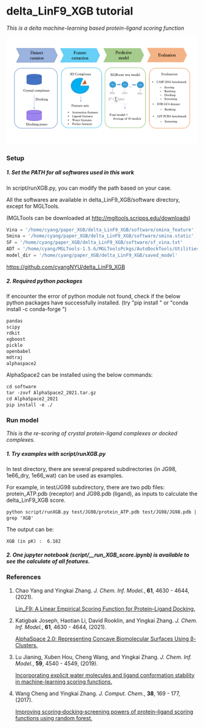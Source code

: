 # delta_LinF9_XGB tutorial

*This is a delta machine-learning based protein-ligand scoring function*

<img src="plot.png" alt="plot" style="zoom:15;" />

### Setup

##### 1. Set the PATH for all softwares used in this work

In script/runXGB.py, you can modify the path based on your case.

All the softwares are available in delta_LinF9_XGB/software directory, except for MGLTools.

(MGLTools can be downloaded at http://mgltools.scripps.edu/downloads)

```python
Vina = '/home/cyang/paper_XGB/delta_LinF9_XGB/software/smina_feature'
Smina = '/home/cyang/paper_XGB/delta_LinF9_XGB/software/smina.static'
SF = '/home/cyang/paper_XGB/delta_LinF9_XGB/software/sf_vina.txt'
ADT = '/home/cyang/MGLTools-1.5.6/MGLToolsPckgs/AutoDockTools/Utilities24/prepare_receptor4.py'
model_dir = '/home/cyang/paper_XGB/delta_LinF9_XGB/saved_model'
```

 <https://github.com/cyangNYU/delta_LinF9_XGB>



##### 2. Required python packages

If encounter the error of python module not found, check if the below python packages have successfully installed. (try "pip install " or "conda install -c conda-forge ")

```
pandas
scipy
rdkit
xgboost
pickle
openbabel
mdtraj
alphaspace2
```

AlphaSpace2 can be installed using the below commands:

```
cd software
tar -zxvf AlphaSpace2_2021.tar.gz
cd AlphaSpace2_2021
pip install -e ./
```



### **Run model**

*This is the re-scoring of crystal protein-ligand complexes or docked complexes.*

##### 1. Try examples with script/runXGB.py

In test directory, there are several prepared subdirectories (in JG98, 1e66_dry, 1e66_wat) can be used as examples. 

For example, in test/JG98 subdirectory, there are two pdb files: protein_ATP.pdb (receptor) and JG98.pdb (ligand), as inputs to calculate the delta_LinF9_XGB score.

```shell
python script/runXGB.py test/JG98/protein_ATP.pdb test/JG98/JG98.pdb | grep 'XGB'
```

The output can be:

```shell
XGB (in pK) :  6.182
```



##### 2. One jupyter notebook (script/__run_XGB_score.ipynb) is available to see the calculate of all features.



### References

1. Chao Yang and Yingkai Zhang. *J. Chem. Inf. Model.*, **61**, 4630 - 4644, (2021).

   [Lin_F9: A Linear Empirical Scoring Function for Protein–Ligand Docking.](http://dx.doi.org/10.1021/acs.jcim.1c00737)

2. Katigbak Joseph, Haotian Li, David Rooklin, and Yingkai Zhang. *J. Chem. Inf. Model.*, **61**, 4630 - 4644, (2021).

   [AlphaSpace 2.0: Representing Concave Biomolecular Surfaces Using β-Clusters.](https://doi.org/10.1021/acs.jcim.9b00652)

3. Lu Jianing, Xuben Hou, Cheng Wang, and Yingkai Zhang. *J. Chem. Inf. Model.*, **59**, 4540 - 4549, (2019).

   [Incorporating explicit water molecules and ligand conformation stability in machine-learning scoring functions.](https://doi.org/10.1021/acs.jcim.9b00645)

4. Wang Cheng and Yingkai Zhang. *J. Comput. Chem.*, **38**, 169 - 177, (2017). 

   [Improving scoring‐docking‐screening powers of protein–ligand scoring functions using random forest.](https://doi.org/10.1002/jcc.24667)

   














